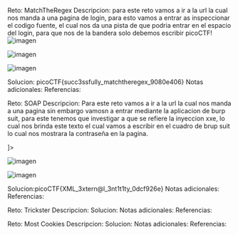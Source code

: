Reto: MatchTheRegex
Descripcion: para este reto vamos a ir a la url la cual nos manda a una pagina de login, para esto vamos a entrar as inspeccionar el codigo fuente, el cual nos da una pista de que podria entrar en el espacio del login, para que nos de la bandera solo debemos escribir picoCTF!
![imagen](https://github.com/user-attachments/assets/d0c56887-868b-4249-acd7-f95a60a95ed2)

![imagen](https://github.com/user-attachments/assets/31af6886-304d-4ea7-8320-a957a3fa9493)

![imagen](https://github.com/user-attachments/assets/bcadc9bd-536f-4df4-866d-be856b7c8796)

Solucion: picoCTF{succ3ssfully_matchtheregex_9080e406}
Notas adicionales:
Referencias:





Reto: SOAP
Descripcion: Para este reto vamos a ir a la url la cual nos manda a una pagina sin embargo vamosn a entrar mediante la aplicacion de burp suit, para este tenemos que investigar a que se refiere la inyeccion xxe, lo cual nos brinda este texto el cual vamos a escribir en el cuadro de brup suit lo cual nos mostrara la contraseña en la pagina.



<!DOCTYPE foo [ <!ENTITY xxe SYSTEM "file:///etc/passwd"> ]>
![imagen](https://github.com/user-attachments/assets/cb8ce004-acf9-4c0b-9222-c8243804e53f)


![imagen](https://github.com/user-attachments/assets/5636a570-1115-47d6-9c54-d49f35e5c23a)

Solucion:picoCTF{XML_3xtern@l_3nt1t1ty_0dcf926e}
Notas adicionales:
Referencias:





Reto: Trickster
Descripcion:
Solucion:
Notas adicionales:
Referencias:





Reto: Most Cookies
Descripcion:
Solucion:
Notas adicionales:
Referencias:






